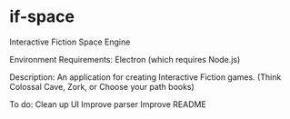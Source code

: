 # if-space
Interactive Fiction Space Engine

Environment Requirements:
  Electron (which requires Node.js)
  
Description:
  An application for creating Interactive Fiction games.
  (Think Colossal Cave, Zork, or Choose your path books)
  
To do:
  Clean up UI
  Improve parser
  Improve README
